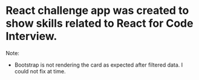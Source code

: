 # React challenge app was created to show skills related to React for Code Interview.

Note:

- Bootstrap is not rendering the card as expected after filtered data. I could not fix at time.